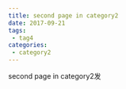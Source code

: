 ```yaml
---
title: second page in category2
date: 2017-09-21
tags:
 - tag4
categories: 
 - category2
---
```


second page in category2发